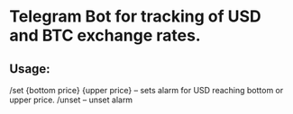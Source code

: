 # Telegram Bot for tracking of USD and BTC exchange rates.

## Usage:
/set {bottom price} {upper price} – sets alarm for USD reaching bottom or upper price.
/unset – unset alarm